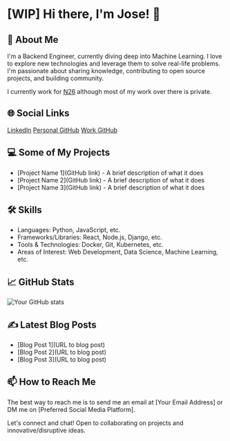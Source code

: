 # [WIP] Hi there, I'm Jose! 👋

## 🚀 About Me
I'm a Backend Engineer, currently diving deep into Machine Learning. I love to explore new technologies and leverage them to solve real-life problems. I'm passionate about sharing knowledge, contributing to open source projects, and building community.

I currently work for [N26](https://github.com/n26) although most of my work over there is private.

## 🌐 Social Links
[LinkedIn](www.linkedin.com/in/jose-alamo-29a676125)
[Personal GitHub](https://github.com/ElGuayaba)
[Work GitHub](https://github.com/jose-alamo-private)

## 💻 Some of My Projects
- [Project Name 1](GitHub link) - A brief description of what it does
- [Project Name 2](GitHub link) - A brief description of what it does
- [Project Name 3](GitHub link) - A brief description of what it does

## 🛠 Skills
- Languages: Python, JavaScript, etc.
- Frameworks/Libraries: React, Node.js, Django, etc.
- Tools & Technologies: Docker, Git, Kubernetes, etc.
- Areas of Interest: Web Development, Data Science, Machine Learning, etc.

## 📈 GitHub Stats
![Your GitHub stats](https://github-readme-stats.vercel.app/api?username=yourusername&show_icons=true&theme=radical)

## ✍️ Latest Blog Posts
- [Blog Post 1](URL to blog post)
- [Blog Post 2](URL to blog post)
- [Blog Post 3](URL to blog post)

## 📫 How to Reach Me
The best way to reach me is to send me an email at [Your Email Address] or DM me on [Preferred Social Media Platform].

Let's connect and chat! Open to collaborating on projects and innovative/disruptive ideas.
